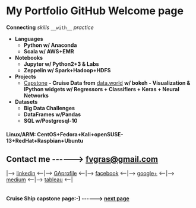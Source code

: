 # My Portfolio GitHub Welcome page 

**Connecting** _skills_ `__with__` *practice*
* **Languages**
  * **Python w/ Anaconda**
  * **Scala w/ AWS+EMR**
* **Notebooks**
  * **Jupyter w/ Python2+3 & Labs**
  * **Zeppelin w/ Spark+Hadoop+HDFS**
* **Projects**
  * [Capstone](https://github.com/fvgras/cruise-ship-proj/) **- Cruise Data from** [data.world](https://data.world/brandon-telle/cruise-ship-locations) **w/ bokeh - Visualization & IPython widgets w/ Regressors + Classifiers + Keras + Neural Networks**
* **Datasets**
  * **Big Data Challenges**
  * **DataFrames w/Pandas**
  * **SQL w/Postgresql-10**

#### **Linux/ARM: CentOS+Fedora+Kali+openSUSE-13+RedHat+Raspbian+Ubuntu**

## **Contact me ------>** [fvgras@gmail.com](mailto:fvgras@gmail.com) 
|--> [linkedin](https://linkedin.com/in/fredgras) <--|--> [GAprofile](https://profiles.generalassemb.ly/profiles/fred-gras) <--|--> [facebook](https://www.facebook.com/fred.gras.31) <--|--> [google+](https://plus.google.com/+FredGras123) <--|--> [medium](https://medium.com/@fvgras) <--|--> [tableau](https://public.tableau.com/profile/fred.gras#!/) <--|

```markdown
```
#### **Cruise Ship capstone page:-) ------>** [next page](./cruise-ship-proj.md)

